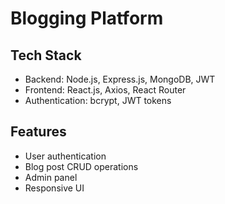 # Blogging Platform

## Tech Stack
- Backend: Node.js, Express.js, MongoDB, JWT
- Frontend: React.js, Axios, React Router
- Authentication: bcrypt, JWT tokens

## Features
- User authentication
- Blog post CRUD operations
- Admin panel
- Responsive UI
